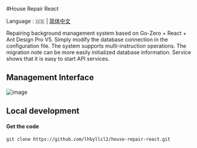 #House Repair React</h1>

Language : 🇺🇸 | [简体中文](./README.zh-CN.md)

Repairing background management system based on Go-Zero + React + Ant Design Pro V5. Simply modify the database connection in the configuration file. The system supports multi-instruction operations. The migration note can be more easily initialized database information. Service shows that it is easy to start API services.
## Management Interface</h2>
![image](dist/images/order.png)
## Local development</h2>
#### Get the code<h4>
```shell
git clone https://github.com/lhbyllcl2/house-repair-react.git
```
